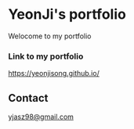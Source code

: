 # YeonJi's portfolio
Welocome to my portfolio


### Link to my portfolio
https://yeonjisong.github.io/

 
 ## Contact
 yjasz98@gmail.com
 
